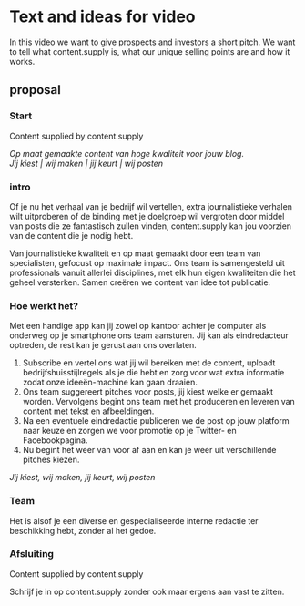 # Text and ideas for video
In this video we want to give prospects and investors a short pitch. We want to tell what content.supply is, what our unique selling points are and how it works. 

## proposal

### Start
Content supplied by content.supply

*Op maat gemaakte content van hoge kwaliteit voor jouw blog.*    
*Jij kiest | wij maken | jij keurt | wij posten*

### intro
Of je nu het verhaal van je bedrijf wil vertellen, extra journalistieke verhalen wilt uitproberen of de binding met je doelgroep wil vergroten door middel van posts die ze fantastisch zullen vinden, content.supply kan jou voorzien van de content die je nodig hebt.

Van journalistieke kwaliteit en op maat gemaakt door een team van specialisten, gefocust op maximale impact. Ons team is samengesteld uit professionals vanuit allerlei disciplines, met elk hun eigen kwaliteiten die het geheel versterken. Samen creëren we content van idee tot publicatie. 

### Hoe werkt het?
Met een handige app kan jij zowel op kantoor achter je computer als onderweg op je smartphone ons team aansturen. Jij kan als eindredacteur optreden, de rest kan je gerust aan ons overlaten.

1. Subscribe en vertel ons wat jij wil bereiken met de content, uploadt bedrijfshuisstijlregels als je die hebt en zorg voor wat extra informatie zodat onze ideeën-machine kan gaan draaien.
2. Ons team suggereert pitches voor posts, jij kiest welke er gemaakt worden. Vervolgens begint ons team met het produceren en leveren van content met tekst en afbeeldingen. 
3. Na een eventuele eindredactie publiceren we de post op jouw platform naar keuze en zorgen we voor promotie op je Twitter- en Facebookpagina.
4. Nu begint het weer van voor af aan en kan je weer uit verschillende pitches kiezen.

*Jij kiest, wij maken, jij keurt, wij posten*

### Team

Het is alsof je een diverse en gespecialiseerde interne redactie ter beschikking hebt, zonder al het gedoe.

### Afsluiting
Content supplied by content.supply

Schrijf je in op content.supply zonder ook maar ergens aan vast te zitten. 